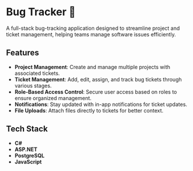 # Bug Tracker 🐞

A full-stack bug-tracking application designed to streamline project and ticket management, helping teams manage software issues efficiently.

## Features

- **Project Management**: Create and manage multiple projects with associated tickets.
- **Ticket Management**: Add, edit, assign, and track bug tickets through various stages.
- **Role-Based Access Control**: Secure user access based on roles to ensure organized management.
- **Notifications**: Stay updated with in-app notifications for ticket updates.
- **File Uploads**: Attach files directly to tickets for better context.

## Tech Stack

- **C#**
- **ASP.NET**
- **PostgreSQL**
- **JavaScript**
